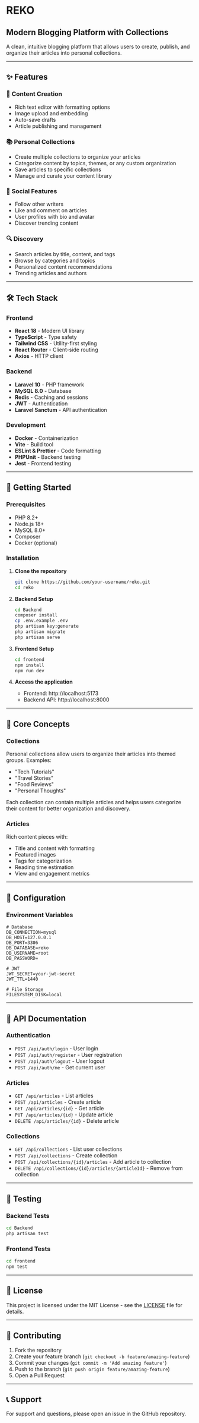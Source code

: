 # REKO
## Modern Blogging Platform with Collections

A clean, intuitive blogging platform that allows users to create, publish, and organize their articles into personal collections.

---

## ✨ Features

### 📝 **Content Creation**
- Rich text editor with formatting options
- Image upload and embedding
- Auto-save drafts
- Article publishing and management

### 📚 **Personal Collections**
- Create multiple collections to organize your articles
- Categorize content by topics, themes, or any custom organization
- Save articles to specific collections
- Manage and curate your content library

### 👥 **Social Features**
- Follow other writers
- Like and comment on articles
- User profiles with bio and avatar
- Discover trending content

### 🔍 **Discovery**
- Search articles by title, content, and tags
- Browse by categories and topics
- Personalized content recommendations
- Trending articles and authors

---

## 🛠 Tech Stack

### Frontend
- **React 18** - Modern UI library
- **TypeScript** - Type safety
- **Tailwind CSS** - Utility-first styling
- **React Router** - Client-side routing
- **Axios** - HTTP client

### Backend
- **Laravel 10** - PHP framework
- **MySQL 8.0** - Database
- **Redis** - Caching and sessions
- **JWT** - Authentication
- **Laravel Sanctum** - API authentication

### Development
- **Docker** - Containerization
- **Vite** - Build tool
- **ESLint & Prettier** - Code formatting
- **PHPUnit** - Backend testing
- **Jest** - Frontend testing

---

## 🚀 Getting Started

### Prerequisites
- PHP 8.2+
- Node.js 18+
- MySQL 8.0+
- Composer
- Docker (optional)

### Installation

1. **Clone the repository**
   ```bash
   git clone https://github.com/your-username/reko.git
   cd reko
   ```

2. **Backend Setup**
   ```bash
   cd Backend
   composer install
   cp .env.example .env
   php artisan key:generate
   php artisan migrate
   php artisan serve
   ```

3. **Frontend Setup**
   ```bash
   cd frontend
   npm install
   npm run dev
   ```

4. **Access the application**
   - Frontend: http://localhost:5173
   - Backend API: http://localhost:8000

---

## 📖 Core Concepts

### Collections
Personal collections allow users to organize their articles into themed groups. Examples:
- "Tech Tutorials"
- "Travel Stories" 
- "Food Reviews"
- "Personal Thoughts"

Each collection can contain multiple articles and helps users categorize their content for better organization and discovery.

### Articles
Rich content pieces with:
- Title and content with formatting
- Featured images
- Tags for categorization
- Reading time estimation
- View and engagement metrics

---

## 🔧 Configuration

### Environment Variables
```env
# Database
DB_CONNECTION=mysql
DB_HOST=127.0.0.1
DB_PORT=3306
DB_DATABASE=reko
DB_USERNAME=root
DB_PASSWORD=

# JWT
JWT_SECRET=your-jwt-secret
JWT_TTL=1440

# File Storage
FILESYSTEM_DISK=local
```

---

## 📡 API Documentation

### Authentication
- `POST /api/auth/login` - User login
- `POST /api/auth/register` - User registration
- `POST /api/auth/logout` - User logout
- `POST /api/auth/me` - Get current user

### Articles
- `GET /api/articles` - List articles
- `POST /api/articles` - Create article
- `GET /api/articles/{id}` - Get article
- `PUT /api/articles/{id}` - Update article
- `DELETE /api/articles/{id}` - Delete article

### Collections
- `GET /api/collections` - List user collections
- `POST /api/collections` - Create collection
- `POST /api/collections/{id}/articles` - Add article to collection
- `DELETE /api/collections/{id}/articles/{articleId}` - Remove from collection

---

## 🧪 Testing

### Backend Tests
```bash
cd Backend
php artisan test
```

### Frontend Tests
```bash
cd frontend
npm test
```

---

## 📄 License

This project is licensed under the MIT License - see the [LICENSE](LICENSE) file for details.

---

## 🤝 Contributing

1. Fork the repository
2. Create your feature branch (`git checkout -b feature/amazing-feature`)
3. Commit your changes (`git commit -m 'Add amazing feature'`)
4. Push to the branch (`git push origin feature/amazing-feature`)
5. Open a Pull Request

---

## 📞 Support

For support and questions, please open an issue in the GitHub repository.